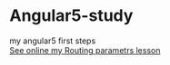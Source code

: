 # Angular5-study
my angular5 first steps
<br>
<a href='https://mykolajkrusser.github.io/Angular5-study/Route Parameters/dist/'>See online my Routing parametrs lesson</a>

